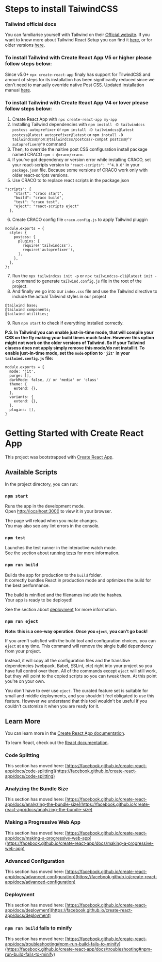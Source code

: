 # Steps to install TaiwindCSS

### Tailwind official docs
You can familiarise yourself with Tailwind on their [Official website](https://tailwindcss.com/). If you want to know more about Tailwind React Setup you can find it [here](https://tailwindcss.com/docs/guides/create-react-app), or for older versions [here](https://v2.tailwindcss.com/docs/guides/create-react-app).

### To install Tailwind with Create React App V5 or higher please follow steps below:
Since v5.0+ `npx create-react-app` finaly has support for TilwindCSS and amount of steps for its installation has been significantly reduced since we don't need to manually override native Post CSS. Updated installation manual [here](https://tailwindcss.com/docs/guides/create-react-app).

### To install Tailwind with Create React App V4 or lover please follow steps below:
1. Create React App with `npx create-react-app my-app`
2. Installing Tailwind dependencies with `npm install -D tailwindcss postcss autoprefixer`
or `npm install -D tailwindcss@latest postcss@latest autoprefixer@latest` 
or `npm install -D tailwindcss@npm:@tailwindcss/postcss7-compat postcss@^7 autoprefixer@^9` command
3. Then, to override the naitive post CSS configuration install package named CRACO `npm i @craco/craco`.
4. If you've got dependency or version error while installing CRACO, set your react-scripts version to `"react-scripts": "^4.0.0"` in your `package.json` file. Because some versions of CRACO work only with older react-scripts versions. 
5. Use CRACO to to replace react scripts in the package.json
```
"scripts": {
    "start": "craco start",
    "build": "craco build",
    "test": "craco test",
    "eject": "react-scripts eject"
  },
```
6. Create CRACO config file `craco.config.js` to apply Tailwind pluggin
```
module.exports = {
  style: {
    postcss: { 
      plugins: [
        require('tailwindcss'),
        require('autoprefixer'),
      ],
    },
  },
};
```
7. Run the `npx tailwindcss init -p` or `npx tailwindcss-cli@latest init -p` command to generate `tailwind.config.js` file in the root of the project.
8. And finally we go into our `index.css` file and use the Tailwind directive to include the actual Tailwind styles in our project
```
@tailwind base;
@tailwind components;
@tailwind utilities;
```
9. Run `npm start` to check if everything installed correctly. 

**P.S. In Tailwind you can enable just-in-time mode, that will compile your CSS on the fly making your build times much faster. However this option might not work on the older versions of Tailwind. So if your Tailwind clasess does not apply simply remove this mode/do not install it. To enable just-in-time mode, set the `mode` option to `'jit'` in your `tailwind.config.js` file:**
```
module.exports = {
  mode: 'jit',
  purge: [],
  darkMode: false, // or 'media' or 'class'
  theme: {
    extend: {},
  },
  variants: {
    extend: {},
  },
  plugins: [],
}
```


# Getting Started with Create React App

This project was bootstrapped with [Create React App](https://github.com/facebook/create-react-app).

## Available Scripts

In the project directory, you can run:

### `npm start`

Runs the app in the development mode.\
Open [http://localhost:3000](http://localhost:3000) to view it in your browser.

The page will reload when you make changes.\
You may also see any lint errors in the console.

### `npm test`

Launches the test runner in the interactive watch mode.\
See the section about [running tests](https://facebook.github.io/create-react-app/docs/running-tests) for more information.

### `npm run build`

Builds the app for production to the `build` folder.\
It correctly bundles React in production mode and optimizes the build for the best performance.

The build is minified and the filenames include the hashes.\
Your app is ready to be deployed!

See the section about [deployment](https://facebook.github.io/create-react-app/docs/deployment) for more information.

### `npm run eject`

**Note: this is a one-way operation. Once you `eject`, you can't go back!**

If you aren't satisfied with the build tool and configuration choices, you can `eject` at any time. This command will remove the single build dependency from your project.

Instead, it will copy all the configuration files and the transitive dependencies (webpack, Babel, ESLint, etc) right into your project so you have full control over them. All of the commands except `eject` will still work, but they will point to the copied scripts so you can tweak them. At this point you're on your own.

You don't have to ever use `eject`. The curated feature set is suitable for small and middle deployments, and you shouldn't feel obligated to use this feature. However we understand that this tool wouldn't be useful if you couldn't customize it when you are ready for it.

## Learn More

You can learn more in the [Create React App documentation](https://facebook.github.io/create-react-app/docs/getting-started).

To learn React, check out the [React documentation](https://reactjs.org/).

### Code Splitting

This section has moved here: [https://facebook.github.io/create-react-app/docs/code-splitting](https://facebook.github.io/create-react-app/docs/code-splitting)

### Analyzing the Bundle Size

This section has moved here: [https://facebook.github.io/create-react-app/docs/analyzing-the-bundle-size](https://facebook.github.io/create-react-app/docs/analyzing-the-bundle-size)

### Making a Progressive Web App

This section has moved here: [https://facebook.github.io/create-react-app/docs/making-a-progressive-web-app](https://facebook.github.io/create-react-app/docs/making-a-progressive-web-app)

### Advanced Configuration

This section has moved here: [https://facebook.github.io/create-react-app/docs/advanced-configuration](https://facebook.github.io/create-react-app/docs/advanced-configuration)

### Deployment

This section has moved here: [https://facebook.github.io/create-react-app/docs/deployment](https://facebook.github.io/create-react-app/docs/deployment)

### `npm run build` fails to minify

This section has moved here: [https://facebook.github.io/create-react-app/docs/troubleshooting#npm-run-build-fails-to-minify](https://facebook.github.io/create-react-app/docs/troubleshooting#npm-run-build-fails-to-minify)
